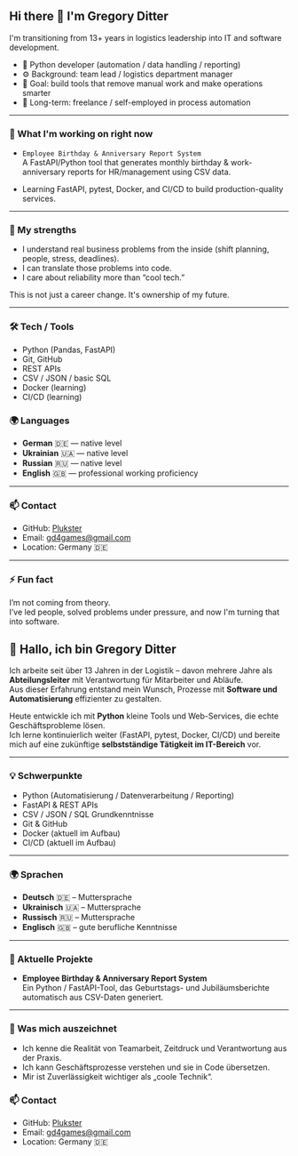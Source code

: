 ## Hi there 👋 I'm Gregory Ditter

I'm transitioning from 13+ years in logistics leadership into IT and software development.

- 🐍 Python developer (automation / data handling / reporting)
- ⚙ Background: team lead / logistics department manager
- 🚀 Goal: build tools that remove manual work and make operations smarter
- 🎯 Long-term: freelance / self-employed in process automation

---

### 🔭 What I'm working on right now
- `Employee Birthday & Anniversary Report System`  
  A FastAPI/Python tool that generates monthly birthday & work-anniversary reports for HR/management using CSV data.

- Learning FastAPI, pytest, Docker, and CI/CD to build production-quality services.

---

### 🧠 My strengths
- I understand real business problems from the inside (shift planning, people, stress, deadlines).
- I can translate those problems into code.
- I care about reliability more than “cool tech.”

This is not just a career change. It's ownership of my future.

---

### 🛠 Tech / Tools
- Python (Pandas, FastAPI)
- Git, GitHub
- REST APIs
- CSV / JSON / basic SQL
- Docker (learning)
- CI/CD (learning)

### 🌍 Languages
- **German** 🇩🇪 — native level  
- **Ukrainian** 🇺🇦 — native level  
- **Russian** 🇷🇺 — native level  
- **English** 🇬🇧 — professional working proficiency  

---

### 📫 Contact
- GitHub: [Plukster](https://github.com/Plukster)
- Email: gd4games@gmail.com
- Location: Germany 🇩🇪

---

### ⚡ Fun fact
I’m not coming from theory.  
I’ve led people, solved problems under pressure, and now I'm turning that into software.



## 👋 Hallo, ich bin Gregory Ditter

Ich arbeite seit über 13 Jahren in der Logistik – davon mehrere Jahre als **Abteilungsleiter** mit Verantwortung für Mitarbeiter und Abläufe.  
Aus dieser Erfahrung entstand mein Wunsch, Prozesse mit **Software und Automatisierung** effizienter zu gestalten.  

Heute entwickle ich mit **Python** kleine Tools und Web-Services, die echte Geschäftsprobleme lösen.  
Ich lerne kontinuierlich weiter (FastAPI, pytest, Docker, CI/CD) und bereite mich auf eine zukünftige **selbstständige Tätigkeit im IT-Bereich** vor.

---

### 💡 Schwerpunkte
- Python (Automatisierung / Datenverarbeitung / Reporting)  
- FastAPI & REST APIs  
- CSV / JSON / SQL Grundkenntnisse  
- Git & GitHub  
- Docker (aktuell im Aufbau)  
- CI/CD (aktuell im Aufbau)

---

### 🌍 Sprachen
- **Deutsch** 🇩🇪 – Muttersprache  
- **Ukrainisch** 🇺🇦 – Muttersprache  
- **Russisch** 🇷🇺 – Muttersprache  
- **Englisch** 🇬🇧 – gute berufliche Kenntnisse  

---

### 🔭 Aktuelle Projekte
- **Employee Birthday & Anniversary Report System**  
  Ein Python / FastAPI-Tool, das Geburtstags- und Jubiläumsberichte automatisch aus CSV-Daten generiert.  

---

### 🧠 Was mich auszeichnet
- Ich kenne die Realität von Teamarbeit, Zeitdruck und Verantwortung aus der Praxis.  
- Ich kann Geschäftsprozesse verstehen und sie in Code übersetzen.  
- Mir ist Zuverlässigkeit wichtiger als „coole Technik“.  

### 📫 Contact
- GitHub: [Plukster](https://github.com/Plukster)
- Email: gd4games@gmail.com
- Location: Germany 🇩🇪
